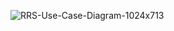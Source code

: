 ![RRS-Use-Case-Diagram-1024x713](https://user-images.githubusercontent.com/101871375/162665482-32dc6f95-5772-4fcd-869d-badf847a7cc6.jpg)
